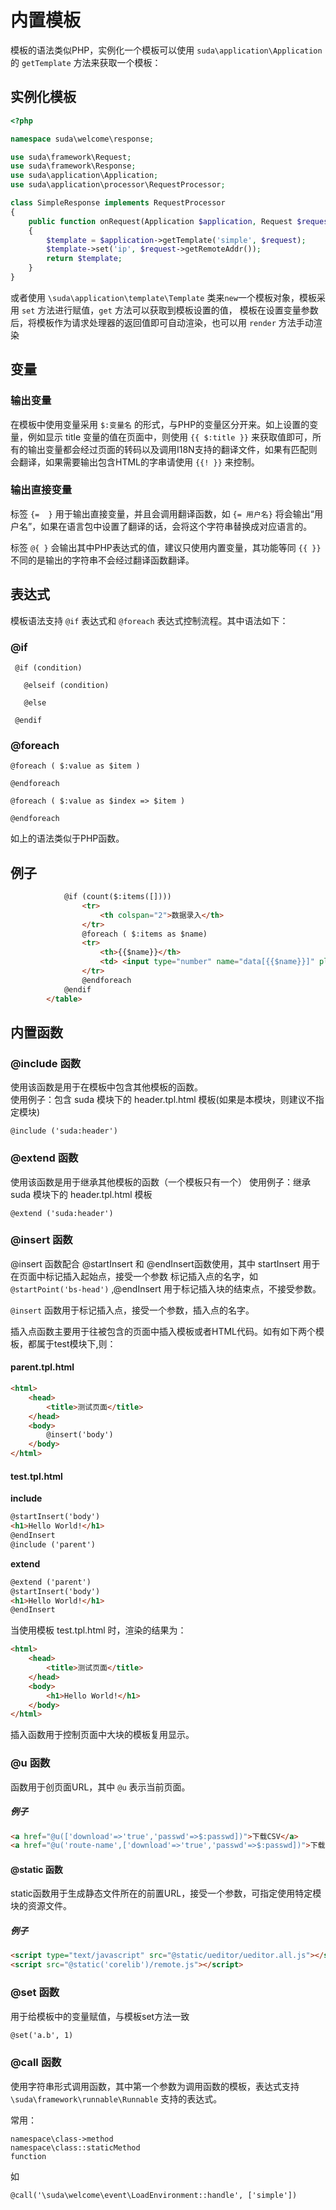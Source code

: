 # 内置模板

模板的语法类似PHP，实例化一个模板可以使用  `suda\application\Application` 的 `getTemplate` 方法来获取一个模板：

## 实例化模板

```php
<?php

namespace suda\welcome\response;

use suda\framework\Request;
use suda\framework\Response;
use suda\application\Application;
use suda\application\processor\RequestProcessor;

class SimpleResponse implements RequestProcessor
{
    public function onRequest(Application $application, Request $request, Response $response)
    {
        $template = $application->getTemplate('simple', $request);
        $template->set('ip', $request->getRemoteAddr());
        return $template;
    }
}
```

或者使用 `\suda\application\template\Template` 类来`new`一个模板对象，模板采用 `set` 方法进行赋值，`get` 方法可以获取到模板设置的值，
模板在设置变量参数后，将模板作为请求处理器的返回值即可自动渲染，也可以用 `render` 方法手动渲染


## 变量

### 输出变量

在模板中使用变量采用 `$:变量名` 的形式，与PHP的变量区分开来。如上设置的变量，例如显示 title 变量的值在页面中，则使用 `{{ $:title }}` 来获取值即可，所有的输出变量都会经过页面的转码以及调用I18N支持的翻译文件，如果有匹配则会翻译，如果需要输出包含HTML的字串请使用 `{{! }}` 来控制。

### 输出直接变量

标签 `{=  }` 用于输出直接变量，并且会调用翻译函数，如 `{= 用户名}` 将会输出“用户名”，如果在语言包中设置了翻译的话，会将这个字符串替换成对应语言的。

标签 `@{ }` 会输出其中PHP表达式的值，建议只使用内置变量，其功能等同 `{{ }}`  不同的是输出的字符串不会经过翻译函数翻译。

## 表达式

模板语法支持 `@if` 表达式和 `@foreach` 表达式控制流程。其中语法如下：

### @if

```
 @if (condition)

   @elseif (condition)

   @else

 @endif
```

### @foreach

```
@foreach ( $:value as $item )

@endforeach
```

```
@foreach ( $:value as $index => $item )

@endforeach
```

如上的语法类似于PHP函数。

## 例子

```html
            @if (count($:items([])))
                <tr>
                    <th colspan="2">数据录入</th>
                </tr>
                @foreach ( $:items as $name)
                <tr>
                    <th>{{$name}}</th>
                    <td> <input type="number" name="data[{{$name}}]" placeholder="{{$name}}" required></td>
                </tr>
                @endforeach 
            @endif
        </table>
```

## 内置函数

### @include 函数

使用该函数是用于在模板中包含其他模板的函数。  
使用例子：包含 suda 模块下的 header.tpl.html 模板(如果是本模块，则建议不指定模块)

```
@include ('suda:header')
```

### @extend 函数

使用该函数是用于继承其他模板的函数（一个模板只有一个）
使用例子：继承 suda 模块下的 header.tpl.html 模板

```
@extend ('suda:header')
```

### @insert 函数

@insert 函数配合 @startInsert 和 @endInsert函数使用，其中 startInsert 用于在页面中标记插入起始点，接受一个参数 标记插入点的名字，如 `@startPoint('bs-head')` ,@endInsert 用于标记插入块的结束点，不接受参数。

`@insert` 函数用于标记插入点，接受一个参数，插入点的名字。

插入点函数主要用于往被包含的页面中插入模板或者HTML代码。如有如下两个模板，都属于test模块下,则：

#### parent.tpl.html

```html
<html>
    <head>
        <title>测试页面</title>
    </head>
    <body>
        @insert('body')
    </body>
</html>
```

#### test.tpl.html

**include**

```html
@startInsert('body')
<h1>Hello World!</h1>
@endInsert
@include ('parent')
```

**extend**

```html
@extend ('parent')
@startInsert('body')
<h1>Hello World!</h1>
@endInsert

```

当使用模板 test.tpl.html 时，渲染的结果为：

```html
<html>
    <head>
        <title>测试页面</title>
    </head>
    <body>
        <h1>Hello World!</h1>
    </body>
</html>
```

插入函数用于控制页面中大块的模板复用显示。

### @u 函数

函数用于创页面URL，其中 `@u` 表示当前页面。

##### 例子

```html
<a href="@u(['download'=>'true','passwd'=>$:passwd])">下载CSV</a>
<a href="@u('route-name',['download'=>'true','passwd'=>$:passwd])">下载CSV</a>
```

#### @static 函数

static函数用于生成静态文件所在的前置URL，接受一个参数，可指定使用特定模块的资源文件。

##### 例子

```html
<script type="text/javascript" src="@static/ueditor/ueditor.all.js"></script>
<script src="@static('corelib')/remote.js"></script>
```


### @set 函数

用于给模板中的变量赋值，与模板set方法一致

```html
@set('a.b', 1)
```

### @call 函数

使用字符串形式调用函数，其中第一个参数为调用函数的模板，表达式支持 `\suda\framework\runnable\Runnable` 支持的表达式。

常用：

```
namespace\class->method
namespace\class::staticMethod
function
```

如

```html
@call('\suda\welcome\event\LoadEnvironment::handle', ['simple'])
```
